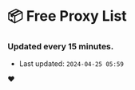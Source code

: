 # :package: Free Proxy List
### Updated every 15 minutes.

- Last updated: `2024-04-25 05:59`

:heart:
